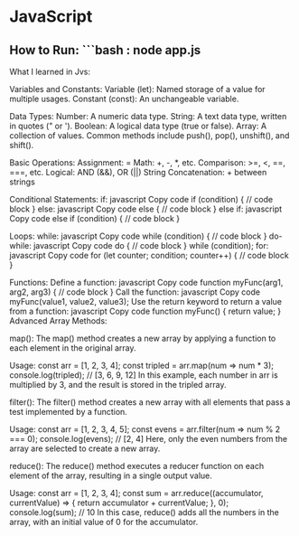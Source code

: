 # JavaScript

## How to Run: ```bash : node app.js

What I learned in Jvs:

Variables and Constants:
Variable (let): Named storage of a value for multiple usages.
Constant (const): An unchangeable variable.


Data Types:
Number: A numeric data type.
String: A text data type, written in quotes (" or ').
Boolean: A logical data type (true or false).
Array: A collection of values. Common methods include push(), pop(), unshift(), and shift().


Basic Operations:
Assignment: =
Math: +, -, *, etc.
Comparison: >=, <, ==, ===, etc.
Logical: AND (&&), OR (||)
String Concatenation: + between strings


Conditional Statements:
if:
javascript
Copy code
if (condition) {
    // code block
}
else:
javascript
Copy code
else {
    // code block
}
else if:
javascript
Copy code
else if (condition) {
    // code block
}


Loops:
while:
javascript
Copy code
while (condition) {
    // code block
}
do-while:
javascript
Copy code
do {
    // code block
} while (condition);
for:
javascript
Copy code
for (let counter; condition; counter++) {
    // code block
}


Functions:
Define a function:
javascript
Copy code
function myFunc(arg1, arg2, arg3) {
    // code block
}
Call the function:
javascript
Copy code
myFunc(value1, value2, value3);
Use the return keyword to return a value from a function:
javascript
Copy code
function myFunc() {
    return value;
}
Advanced Array Methods:

map():
The map() method creates a new array by applying a function to each element in the original array.

Usage:
const arr = [1, 2, 3, 4];
const tripled = arr.map(num => num * 3);
console.log(tripled); // [3, 6, 9, 12]
In this example, each number in arr is multiplied by 3, and the result is stored in the tripled array.

filter():
The filter() method creates a new array with all elements that pass a test implemented by a function.

Usage:
const arr = [1, 2, 3, 4, 5];
const evens = arr.filter(num => num % 2 === 0);
console.log(evens); // [2, 4]
Here, only the even numbers from the array are selected to create a new array.

reduce():
The reduce() method executes a reducer function on each element of the array, resulting in a single output value.

Usage:
const arr = [1, 2, 3, 4];
const sum = arr.reduce((accumulator, currentValue) => {
    return accumulator + currentValue;
}, 0);
console.log(sum); // 10
In this case, reduce() adds all the numbers in the array, with an initial value of 0 for the accumulator.


